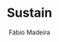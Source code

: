 ---
title: "Sustain"
github: https://github.com/biomadeira/sustain
demo: https://jekyller.github.io/sustain/
author: Fábio Madeira
ssg:
  - Jekyll
cms:
  - No Cms
---
